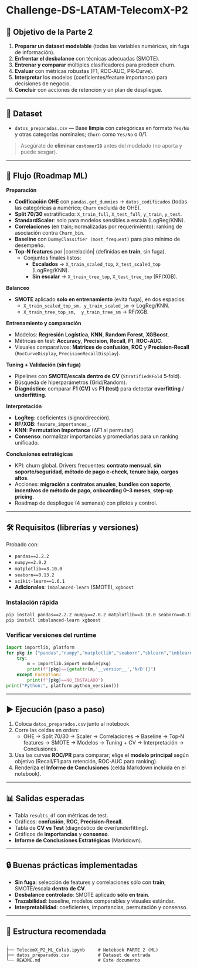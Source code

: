 # Challenge-DS-LATAM-TelecomX-P2
## 🎯 Objetivo de la Parte 2

1) **Preparar un dataset modelable** (todas las variables numéricas, sin fuga de información).  
2) **Enfrentar el desbalance** con técnicas adecuadas (SMOTE).  
3) **Entrenar y comparar** múltiples clasificadores para predecir churn.  
4) **Evaluar** con métricas robustas (F1, ROC‑AUC, PR‑Curve).  
5) **Interpretar** los modelos (coeficientes/feature importance) para decisiones de negocio.  
6) **Concluir** con acciones de retención y un plan de despliegue.

---

## 📂 Dataset

- `datos_preparados.csv` — Base **limpia** con categóricas en formato `Yes/No` y otras categorías nominales; `Churn` como `Yes/No` o 0/1.

> Asegúrate de **eliminar `customerID`** antes del modelado (no aporta y puede sesgar).

---

## 🧭 Flujo (Roadmap ML)

**Preparación**
- **Codificación OHE** con `pandas.get_dummies` → `datos_codificados` (todas las categóricas a numérico; `Churn` excluida de OHE).  
- **Split 70/30** estratificado: `X_train_full`, `X_test_full`, `y_train`, `y_test`.  
- **StandardScaler**: solo para modelos sensibles a escala (LogReg/KNN).  
- **Correlaciones** (en train; normalizadas por requerimiento): ranking de asociación contra `Churn_bin`.  
- **Baseline** con `DummyClassifier (most_frequent)` para piso mínimo de desempeño.  
- **Top‑N features** por |correlación| (definidas **en train**, sin fuga).  
  - Conjuntos finales listos:  
    - **Escalados** → `X_train_scaled_top`, `X_test_scaled_top` (LogReg/KNN).  
    - **Sin escalar** → `X_train_tree_top`, `X_test_tree_top` (RF/XGB).

**Balanceo**
- **SMOTE** aplicado **solo en entrenamiento** (evita fuga), en dos espacios:  
  - `X_train_scaled_top_sm, y_train_scaled_sm` → LogReg/KNN.  
  - `X_train_tree_top_sm,  y_train_tree_sm`  → RF/XGB.

**Entrenamiento y comparación**
- Modelos: **Regresión Logística**, **KNN**, **Random Forest**, **XGBoost**.  
- Métricas en test: **Accuracy**, **Precision**, **Recall**, **F1**, **ROC‑AUC**.  
- Visuales comparativos: **Matrices de confusión**, **ROC** y **Precision‑Recall** (`RocCurveDisplay`, `PrecisionRecallDisplay`).

**Tuning + Validación (sin fuga)**
- Pipelines con **SMOTE/escala dentro de CV** (`StratifiedKFold` 5‑fold).  
- Búsqueda de hiperparámetros (Grid/Random).  
- **Diagnóstico**: comparar **F1 (CV)** vs **F1 (test)** para detectar **overfitting** / **underfitting**.

**Interpretación**
- **LogReg**: coeficientes (signo/dirección).  
- **RF/XGB**: `feature_importances_`.  
- **KNN**: **Permutation Importance** (∆F1 al permutar).  
- **Consenso**: normalizar importancias y promediarlas para un ranking unificado.

**Conclusiones estratégicas**
- KPI: churn global. Drivers frecuentes: **contrato mensual**, **sin soporte/seguridad**, **método de pago e‑check**, **tenure bajo**, **cargos altos**.  
- Acciones: **migración a contratos anuales**, **bundles con soporte**, **incentivos de método de pago**, **onboarding 0–3 meses**, **step‑up pricing**.  
- Roadmap de despliegue (4 semanas) con pilotos y control.

---

## 🛠️ Requisitos (librerías y versiones)

Probado con:

- `pandas==2.2.2`  
- `numpy==2.0.2`  
- `matplotlib==3.10.0`  
- `seaborn==0.13.2`  
- `scikit-learn==1.6.1`  
- **Adicionales**: `imbalanced-learn` (SMOTE), `xgboost`

### Instalación rápida
```bash
pip install pandas==2.2.2 numpy==2.0.2 matplotlib==3.10.0 seaborn==0.13.2 scikit-learn==1.6.1
pip install imbalanced-learn xgboost
```

### Verificar versiones del runtime
```python
import importlib, platform
for pkg in ["pandas","numpy","matplotlib","seaborn","sklearn","imblearn","xgboost"]:
    try:
        m = importlib.import_module(pkg)
        print(f"{pkg}=={getattr(m,'__version__','N/D')}")
    except Exception:
        print(f"{pkg}==NO_INSTALADO")
print("Python:", platform.python_version())
```

---

## ▶️ Ejecución (paso a paso)

1) Coloca `datos_preparados.csv` junto al notebook   
2) Corre las celdas en orden:  
   - OHE → Split 70/30 → Scaler → Correlaciones → Baseline → Top‑N features → SMOTE → Modelos → Tuning + CV → Interpretación → Conclusiones.  
3) Usa las curvas **ROC/PR** para comparar; elige el **modelo principal** según objetivo (Recall/F1 para retención, ROC‑AUC para ranking).  
4) Renderiza el **Informe de Conclusiones** (celda Markdown incluida en el notebook).

---

## 📊 Salidas esperadas

- Tabla `results_df` con métricas de test.  
- Gráficos: **confusión**, **ROC**, **Precision‑Recall**.  
- Tabla de **CV vs Test** (diagnóstico de over/underfitting).  
- Gráficos de **importancias** y **consenso**.  
- **Informe de Conclusiones Estratégicas** (Markdown).

---

## 🔒 Buenas prácticas implementadas

- **Sin fuga**: selección de features y correlaciones sólo con **train**; SMOTE/escala **dentro de CV**.  
- **Desbalance controlado**: SMOTE aplicado **sólo en train**.  
- **Trazabilidad**: baseline, modelos comparables y visuales estándar.  
- **Interpretabilidad**: coeficientes, importancias, permutación y consenso.

---

## 🧱 Estructura recomendada

```
.
├── TelecomX_P2_ML_Colab.ipynb     # Notebook PARTE 2 (ML)
├── datos_preparados.csv           # Dataset de entrada
└── README.md                      # Este documento
```



